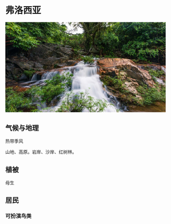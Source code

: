 # 弗洛西亚



![](../../.gitbook/assets/hai-nan.jpg)

## 气候与地理 <a id="qi-hou"></a>

热带季风

‌山地、高原。岩岸、沙岸、红树林。

## 植被 <a id="zhi-bei"></a>

母生

## 居民 <a id="ju-min"></a>

### 可扮演鸟类 <a id="ke-ban-yan-niao-lei"></a>

